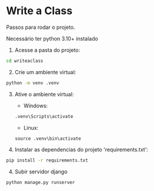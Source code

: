 # Write a Class

Passos para rodar o projeto.

Necessário ter python 3.10+ instalado

1. Acesse a pasta do projeto:

```cmd
cd writeaclass
```

2. Crie um ambiente virtual:

```cmd
python -m venv .venv
```

3. Ative o ambiente virtual:

	* Windows:
	```cmd
	.venv\Scripts\activate
	```

	* Linux:
	```cmd
	source .venv\bin\activate
	```

4. Instalar as dependencias do projeto 'requirements.txt':

```cmd
pip install -r requirements.txt
```

4. Subir servidor django

```cmd
python manage.py runserver
```
